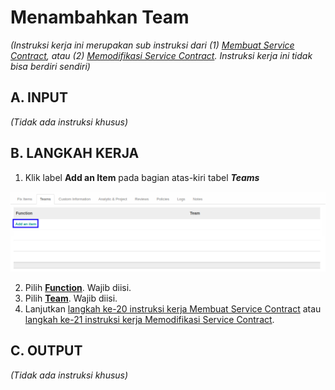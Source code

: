 # Menambahkan Team

*(Instruksi kerja ini merupakan sub instruksi dari (1) [Membuat Service Contract](./membuat.md), atau (2) [Memodifikasi Service Contract](./memodifikasi.md). Instruksi kerja ini tidak bisa berdiri sendiri)*

## A. INPUT

*(Tidak ada instruksi khusus)*

## B. LANGKAH KERJA

1. Klik label **Add an Item** pada bagian atas-kiri tabel ***Teams***

![](../../img/service-contract/tombol-add-item-team.png)

2. Pilih **[Function](./penjelasan.md#field-function)**. Wajib diisi.
3. Pilih **[Team](./penjelasan.md#field-team)**. Wajib diisi.
4. Lanjutkan [langkah ke-20 instruksi kerja Membuat Service Contract](./membuat.md#l20) atau [langkah ke-21 instruksi kerja Memodifikasi Service Contract](./memodifikasi.md#l21).

## C. OUTPUT

*(Tidak ada instruksi khusus)*
